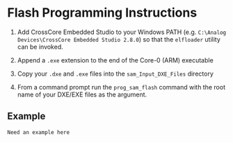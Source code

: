 # Flash Programming Instructions

1. Add CrossCore Embedded Studio to your Windows PATH (e.g. `C:\Analog Devices\CrossCore Embedded Studio 2.8.0`) so that the `elfloader` utility can be invoked.

2. Append a `.exe` extension to the end of the Core-0 (ARM) executable

3. Copy your `.dxe` and `.exe` files into the `sam_Input_DXE_Files` directory

4. From a command prompt run the `prog_sam_flash` command with the root name of your DXE/EXE files as the argument.

## Example

```
Need an example here
```

